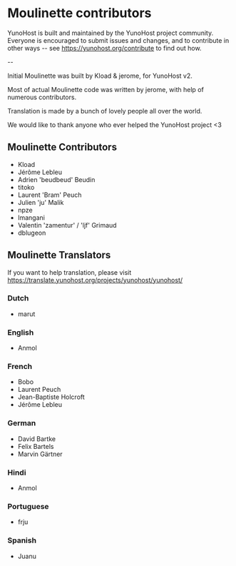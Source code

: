 Moulinette contributors
=======================

YunoHost is built and maintained by the YunoHost project community.
Everyone is encouraged to submit issues and changes, and to contribute in other ways -- see https://yunohost.org/contribute to find out how.

--

Initial Moulinette was built by Kload & jerome, for YunoHost v2.

Most of actual Moulinette code was written by jerome, with help of numerous contributors.

Translation is made by a bunch of lovely people all over the world.

We would like to thank anyone who ever helped the YunoHost project <3


Moulinette Contributors
-----------------------

- Kload
- Jérôme Lebleu
- Adrien 'beudbeud' Beudin
- titoko
- Laurent 'Bram' Peuch
- Julien 'ju' Malik
- npze
- lmangani
- Valentin 'zamentur' / 'ljf' Grimaud
- dblugeon


Moulinette Translators
----------------------

If you want to help translation, please visit https://translate.yunohost.org/projects/yunohost/yunohost/


### Dutch

- marut

### English

- Anmol

### French

- Bobo
- Laurent Peuch
- Jean-Baptiste Holcroft
- Jérôme Lebleu

### German

- David Bartke
- Felix Bartels
- Marvin Gärtner

### Hindi

- Anmol

### Portuguese

- frju

### Spanish

- Juanu
